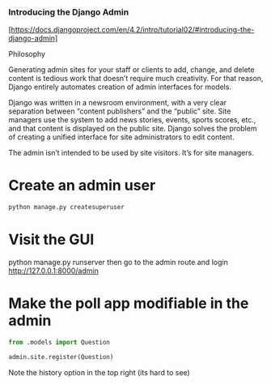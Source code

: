 ### Introducing the Django Admin
[https://docs.djangoproject.com/en/4.2/intro/tutorial02/#introducing-the-django-admin]

Philosophy

Generating admin sites for your staff or clients to add, change, and delete content is tedious work that doesn’t require much creativity. For that reason, Django entirely automates creation of admin interfaces for models.

Django was written in a newsroom environment, with a very clear separation between “content publishers” and the “public” site. Site managers use the system to add news stories, events, sports scores, etc., and that content is displayed on the public site. Django solves the problem of creating a unified interface for site administrators to edit content.

The admin isn’t intended to be used by site visitors. It’s for site managers.

# Create an admin user

```bash
python manage.py createsuperuser
```

# Visit the GUI 
python manage.py runserver
then go to the admin route and login
http://127.0.0.1:8000/admin

# Make the poll app modifiable in the admin

```py polls/admin.py 
from .models import Question

admin.site.register(Question)
```

Note the history option in the top right (its hard to see)